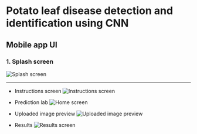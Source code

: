 # Potato leaf disease detection and identification using CNN

## Mobile app UI

### 1. Splash screen
![Splash screen](./app-sshots/splashscreen.png)

------------------------------------------------------------

- Instructions screen
![Instructions screen](./app-sshots/instructions.png)

- Prediction lab
![Home screen](./app-sshots/homescreen.png)

- Uploaded image preview
![Uploaded image preview](./app-sshots/uploadpreview.png)

- Results
![Results screen](./app-sshots/results.png)
